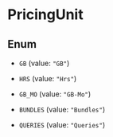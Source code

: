 

# PricingUnit

## Enum


* `GB` (value: `"GB"`)

* `HRS` (value: `"Hrs"`)

* `GB_MO` (value: `"GB-Mo"`)

* `BUNDLES` (value: `"Bundles"`)

* `QUERIES` (value: `"Queries"`)



